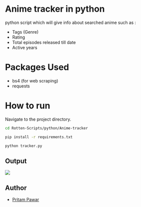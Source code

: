 # Anime tracker  in python
python script which will give info about searched anime such as :
- Tags (Genre)
- Rating
- Total episodes released till date
- Active years
# Packages Used
- bs4 (for web scraping)
-  requests 
# How to run
Navigate to the project directory.
```bash
cd Rotten-Scripts/python/Anime-tracker
```
```bash
pip install -r requirements.txt
```
```bash
python tracker.py
```
## Output
![](https://i.imgur.com/qSVsSjb.png)
## Author
- [Pritam Pawar](https://github.com/pritamp17)



